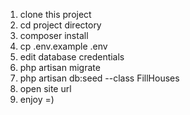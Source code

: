 1) clone this project
2) cd project directory
3) composer install
4) cp .env.example .env
5) edit database credentials
6) php artisan migrate
7) php artisan db:seed --class FillHouses
8) open site url
9) enjoy =)
